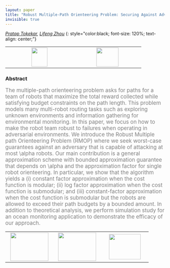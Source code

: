 ```yaml
---
layout: paper
title: "Robust Multiple-Path Orienteering Problem: Securing Against Adversarial Attacks"
invisible: true
---
```

*[Pratap Tokekar](http://tokekar.com/), [Lifeng Zhou](https://lfzhou917.github.io/)*
{: style="color:black; font-size: 120%; text-align: center;"}

<table width="20%"> <tr>
<td style="width: 20%; text-align: center;"><a href="1270"><img src="{{ site.baseurl }}/images/paper_link.png"
width = "50"  height = "60"/> </a> </td>

<td style="width: 20%; text-align: center;"><a href="nan"><img src="{{ site.baseurl }}/images/pheedloop_link.png"
width = "70"  height = "60"/> </a> </td>

</tr></table>

### Abstract
<html><p style="color:gray; font-size: 120%; text-align: justified;">
The multiple-path orienteering problem asks for
paths for a team of robots that maximize the total reward
collected while satisfying budget constraints on the path length.
This problem models many multi-robot routing tasks such as
exploring unknown environments and information gathering for
environmental monitoring. In this paper, we focus on how to
make the robot team robust to failures when operating in
adversarial environments. We introduce the Robust Multiple path
Orienteering Problem (RMOP) where we seek worst-case
guarantees against an adversary that is capable of attacking at
most \alpha robots. Our main contribution is a general approximation
scheme with bounded approximation guarantee that depends on
\alpha and the approximation factor for single robot orienteering.
In particular, we show that the algorithm yields a (i) constant factor
approximation when the cost function is modular; (ii)
log factor approximation when the cost function is submodular;
and (iii) constant-factor approximation when the cost function
is submodular but the robots are allowed to exceed their path
budgets by a bounded amount. In addition to theoretical analysis,
we perform simulation study for an ocean monitoring application
to demonstrate the efficacy of our approach.
</p></html>

<table width="100%"><tr><td style="width: 30%; text-align: center;"><a href="{{ site.baseurl }}/program/papers/94"> <img src="{{ site.baseurl }}/images/previous_icon.png" width = "120"  height = "90"/> </a> </td>

<td style="width: 30%; text-align: center;"><a href="{{ site.baseurl }}/program/papers"> <img src="{{ site.baseurl }}/images/overview_icon.png" width = "120"  height = "90"/> </a> </td> 

<td style="width: 30%; text-align: center;"><a href="{{ site.baseurl }}/program/papers/96"> <img src="{{ site.baseurl }}/images/next_icon.png" width = "100"  height = "80"/> </a> </td> 

</tr></table>


